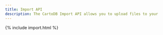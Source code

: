 ```yaml
---
title: Import API
description: The CartoDB Import API allows you to upload files to your CartoDB account and manipulate them by using a set of HTTP commands from a terminal window.
---
```


{% include import.html %}